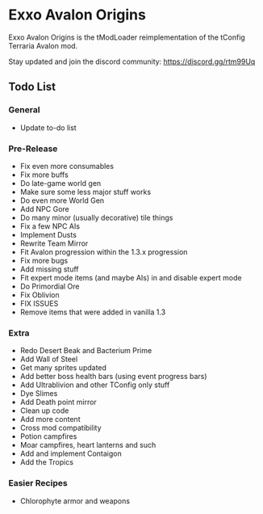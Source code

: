# Exxo Avalon Origins

Exxo Avalon Origins is the tModLoader reimplementation of the tConfig Terraria Avalon mod.

Stay updated and join the discord community: <https://discord.gg/rtm99Uq>

## Todo List

### General

* Update to-do list

### Pre-Release

* Fix even more consumables
* Fix more buffs
* Do late-game world gen
* Make sure some less major stuff works
* Do even more World Gen
* Add NPC Gore
* Do many minor (usually decorative) tile things
* Fix a few NPC AIs
* Implement Dusts
* Rewrite Team Mirror
* Fit Avalon progression within the 1.3.x progression
* Fix more bugs
* Add missing stuff
* Fit expert mode items (and maybe AIs) in and disable expert mode
* Do Primordial Ore
* Fix Oblivion
* FIX ISSUES
* Remove items that were added in vanilla 1.3

### Extra

* Redo Desert Beak and Bacterium Prime
* Add Wall of Steel
* Get many sprites updated
* Add better boss health bars (using event progress bars)
* Add Ultrablivion and other TConfig only stuff
* Dye Slimes
* Add Death point mirror
* Clean up code
* Add more content
* Cross mod compatibility
* Potion campfires
* Moar campfires, heart lanterns and such
* Add and implement Contaigon
* Add the Tropics

### Easier Recipes

* Chlorophyte armor and weapons